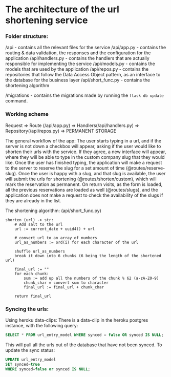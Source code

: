 
# The architecture of the url shortening service
### Folder structure: 
/api - contains all the relevant files for the service
	/api/app.py - contains the routing & data validation, the responses and the configuration for the application
	/api/handlers.py - contains the handlers that are actually responsible for implementing the service
	/api/models.py - contains the models that are used by the application
	/api/repos.py - contains the repositories that follow the Data Access Object pattern, as an interface to the database for the business layer
    /api/short_func.py - contains the shortening algorithm 


/migrations - contains the migrations made by running the ```flask db update``` command. 

### Working scheme

Request => Route (/api/app.py) => Handlers(/api/handlers.py) => Repository(/api/repos.py) => PERMANENT STORAGE

The general workflow of the app: 
The user starts typing in a url, and if the server is not down a checkbox will appear, asking if the user would like to shorten their urls with the service. If they agree, a new interface will appear, where they will be able to type in the custom company slug that they would like. Once the user has finished typing, the application will make a request to the server to reserve the slug for a set amount of time (@routes/reserve-slug). Once the user is happy with a slug, and that slug is available, the user will submit the urls for shortening (@routes/shorten/custom), which will mark the reservation as permanent. On return visits, as the form is loaded, all the previous reservations are loaded as well (@routes/slugs), and the application does not make a request to check the availability of the slugs if they are already in the list. 

The shortening algorithm: 
(api/short_func.py)
```
shorten (url) -> str:
    # Add salt to the url
    url := current_date + uuid4() + url

    # convert url to an array of numbers
    url_as_numbers := ord(i) for each character of the url
    
    shuffle url_as_numbers
    break it down into 6 chunks (6 being the length of the shortened url)

    final_url := ""
    for each chunk:
        sum := add up all the numbers of the chunk % 62 (a-zA-Z0-9)
        chunk_char = convert sum to character
        final_url := final_url + chunk_char
    
    return final_url
```

### Syncing the urls: 
Using heroku data-clips: 
There is a data-clip in the heroku postgres instance, with the following query: 
```sql
SELECT * FROM url_entry_model WHERE synced = false OR synced IS NULL;
```
This will pull all the urls out of the database that have not been synced.
To update the sync status: 
```sql
UPDATE url_entry_model
SET synced=true
WHERE synced=false or synced IS NULL;
```